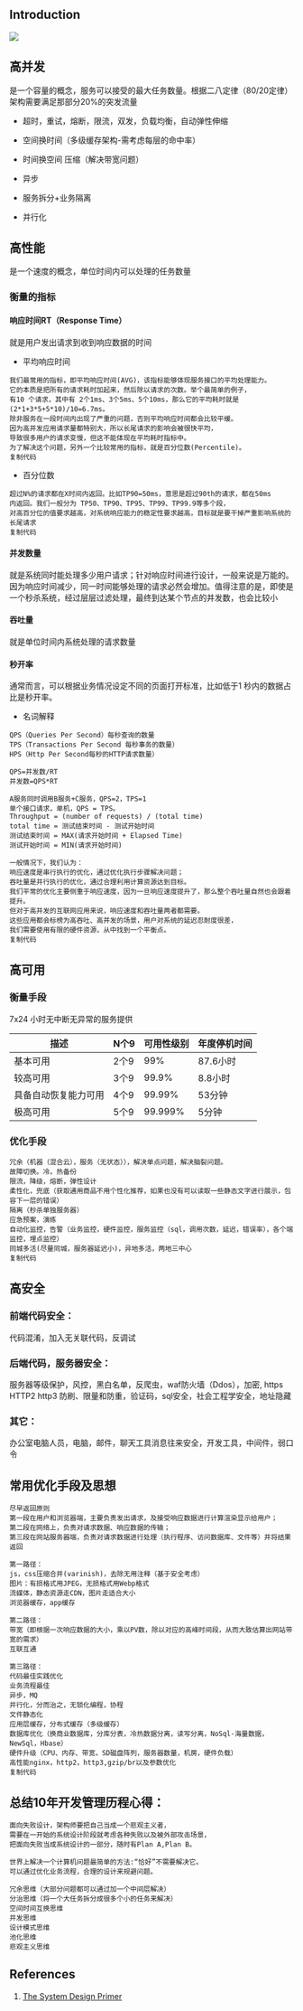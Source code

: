 ## Introduction

![](http://latex.codecogs.com/gif.latex?\\frac{1}{1+sin(x)})



## 高并发

是一个容量的概念，服务可以接受的最大任务数量。根据二八定律（80/20定律）架构需要满足那部分20%的突发流量

- 超时，重试，熔断，限流，双发，负载均衡，自动弹性伸缩

- 空间换时间（多级缓存架构-需考虑每层的命中率）

- 时间换空间 压缩（解决带宽问题）

- 异步

- 服务拆分+业务隔离

- 并行化

  

## 高性能

是一个速度的概念，单位时间内可以处理的任务数量

### 衡量的指标

#### 响应时间RT（Response Time）

就是用户发出请求到收到响应数据的时间

- 平均响应时间

```
我们最常用的指标，即平均响应时间(AVG)，该指标能够体现服务接口的平均处理能力。
它的本质是把所有的请求耗时加起来，然后除以请求的次数。举个最简单的例子，
有10 个请求，其中有 2个1ms、3个5ms、5个10ms，那么它的平均耗时就是(2*1+3*5+5*10)/10=6.7ms。
除非服务在一段时间内出现了严重的问题，否则平均响应时间都会比较平缓。
因为高并发应用请求量都特别大，所以长尾请求的影响会被很快平均，
导致很多用户的请求变慢，但这不能体现在平均耗时指标中。
为了解决这个问题，另外一个比较常用的指标，就是百分位数(Percentile)。
复制代码
```

- 百分位数

```
超过N%的请求都在X时间内返回。比如TP90=50ms，意思是超过90th的请求，都在50ms
内返回。我们一般分为 TP50、TP90、TP95、TP99、TP99.9等多个段，
对高百分位的值要求越高，对系统响应能力的稳定性要求越高，目标就是要干掉严重影响系统的长尾请求
复制代码
```

#### 并发数量

就是系统同时能处理多少用户请求；针对响应时间进行设计，一般来说是万能的。因为响应时间减少，同一时间能够处理的请求必然会增加。值得注意的是，即使是一个秒杀系统，经过层层过滤处理，最终到达某个节点的并发数，也会比较小

#### 吞吐量

就是单位时间内系统处理的请求数量

#### 秒开率

通常而言，可以根据业务情况设定不同的页面打开标准，比如低于1 秒内的数据占比是秒开率。

- 名词解释

```
QPS（Queries Per Second）每秒查询的数量
TPS（Transactions Per Second 每秒事务的数量）
HPS（Http Per Second每秒的HTTP请求数量）

QPS=并发数/RT
并发数=QPS*RT

A服务同时调用B服务+C服务，QPS=2，TPS=1
单个接口请求，单机，QPS = TPS。
Throughput = (number of requests) / (total time) 
total time = 测试结束时间 - 测试开始时间 
测试结束时间 = MAX(请求开始时间 + Elapsed Time) 
测试开始时间 = MIN(请求开始时间) 

一般情况下，我们认为：
响应速度是串行执行的优化，通过优化执行步骤解决问题；
吞吐量是并行执行的优化，通过合理利用计算资源达到目标。
我们平常的优化主要侧重于响应速度，因为一旦响应速度提升了，那么整个吞吐量自然也会跟着提升。
但对于高并发的互联网应用来说，响应速度和吞吐量两者都需要。
这些应用都会标榜为高吞吐、高并发的场景，用户对系统的延迟忍耐度很差，
我们需要使用有限的硬件资源，从中找到一个平衡点。
复制代码
```

## 高可用

### 衡量手段

7x24 小时无中断无异常的服务提供

| 描述                 | N个9 | 可用性级别 | 年度停机时间 |
| -------------------- | ---- | ---------- | ------------ |
| 基本可用             | 2个9 | 99%        | 87.6小时     |
| 较高可用             | 3个9 | 99.9%      | 8.8小时      |
| 具备自动恢复能力可用 | 4个9 | 99.99%     | 53分钟       |
| 极高可用             | 5个9 | 99.999%    | 5分钟        |

### 优化手段

```
冗余（机器（混合云），服务（无状态）），解决单点问题，解决脑裂问题。
故障切换。冷，热备份
限流，降级，熔断，弹性设计 
柔性化，兜底（获取通用商品不用个性化推荐，如果也没有可以读取一些静态文字进行展示，包容下一层的错误）
隔离（秒杀单独服务器）
应急预案，演练
自动化监控，告警（业务监控，硬件监控，服务监控（sql，调用次数，延迟，错误率），各个端监控，埋点监控）
同城多活(尽量同城，服务器延迟小)，异地多活，两地三中心
复制代码
```

## 高安全

### 前端代码安全：

代码混淆，加入无关联代码，反调试

### 后端代码，服务器安全：

服务器等级保护，风控，黑白名单，反爬虫，waf防火墙（Ddos），加密, https HTTP2 http3 防刷、限量和防重，验证码，sql安全，社会工程学安全，地址隐藏

### 其它：

办公室电脑人员，电脑，邮件，聊天工具消息往来安全，开发工具，中间件，弱口令

## 常用优化手段及思想

```
尽早返回原则
第一段在用户和浏览器端，主要负责发出请求，及接受响应数据进行计算渲染显示给用户；
第二段在网络上，负责对请求数据、响应数据的传输；
第三段在网站服务器端，负责对请求数据进行处理（执行程序、访问数据库、文件等）并将结果返回

第一路径：
js，css压缩合并(varinish)，去除无用注释（基于安全考虑）
图片：有损格式用JPEG，无损格式用Webp格式
流媒体，静态资源走CDN，图片走适合大小
浏览器缓存，app缓存

第二路径：
带宽（即根据一次响应数据的大小，乘以PV数，除以对应的高峰时间段，从而大致估算出网站带宽的需求）
互联互通

第三路径：
代码最佳实践优化
业务流程最佳
异步，MQ
并行化，分而治之，无锁化编程，协程
文件静态化
应用层缓存，分布式缓存（多级缓存）
数据库优化（换商业数据库，分库分表，冷热数据分离，读写分离，NoSql-海量数据，NewSql，Hbase）
硬件升级（CPU、内存、带宽，SD磁盘阵列，服务器数量，机房，硬件负载）
高性能nginx，http2，http3,gzip/br以及参数优化
复制代码
```

## 总结10年开发管理历程心得：

```
面向失败设计，架构师要把自己当成一个悲观主义者，
需要在一开始的系统设计阶段就考虑各种失败以及被外部攻击场景，
把面向失败当成系统设计的一部分，随时有Plan A,Plan B。

世界上解决一个计算机问题最简单的方法:“恰好”不需要解决它。
可以通过优化业务流程，合理的设计来规避问题。

冗余思维（大部分问题都可以通过加一个中间层解决）
分治思维（将一个大任务拆分成很多个小的任务来解决）
空间时间互换思维
并发思维
设计模式思维
池化思维
悲观主义思维
```


## References

1. [The System Design Primer](https://github.com/donnemartin/system-design-primer)